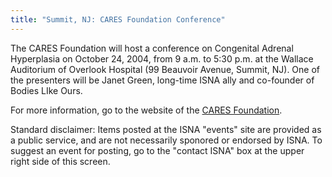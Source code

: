 ```yaml
---
title: "Summit, NJ: CARES Foundation Conference"
---
```


The CARES Foundation will host a conference on Congenital Adrenal Hyperplasia on October 24, 2004, from 9 a.m. to 5:30 p.m. at the Wallace Auditorium of Overlook Hospital (99 Beauvoir Avenue, Summit, NJ). One of the presenters will be Janet Green, long-time ISNA ally and co-founder of Bodies LIke Ours.  
  
For more information, go to the website of the [CARES Foundation][1].  
  
Standard disclaimer: Items posted at the ISNA "events" site are provided as a public service, and are not necessarily sponored or endorsed by ISNA. To suggest an event for posting, go to the "contact ISNA" box at the upper right side of this screen.

 [1]: http://www.caresfoundation.org